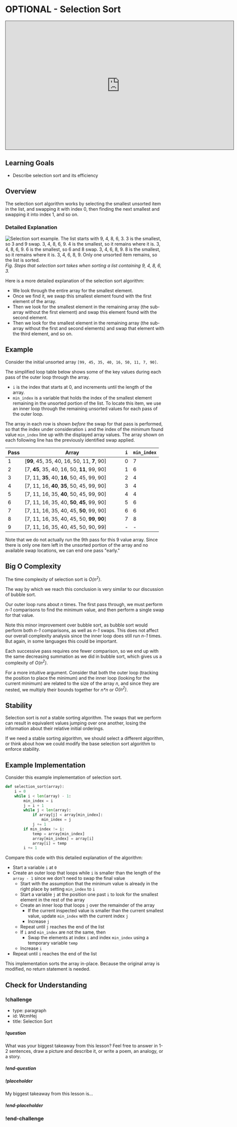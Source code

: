 # OPTIONAL - Selection Sort

<iframe src="https://adaacademy.hosted.panopto.com/Panopto/Pages/Embed.aspx?id=facbdf57-b727-40c6-9b40-ad120019daed&autoplay=false&offerviewer=true&showtitle=true&showbrand=false&start=0&interactivity=all" height="405" width="720" style="border: 1px solid #464646;" allowfullscreen allow="autoplay"></iframe>

## Learning Goals

- Describe selection sort and its efficiency

## Overview

The selection sort algorithm works by selecting the smallest unsorted item in the list, and swapping it with index 0, then finding the next smallest and swapping it into index 1, and so on.

### Detailed Explanation

![Selection sort example. The list starts with 9, 4, 8, 6, 3. 3 is the smallest, so 3 and 9 swap. 3, 4, 8, 6, 9. 4 is the smallest, so it remains where it is. 3, 4, 8, 6, 9. 6 is the smallest, so 6 and 8 swap. 3, 4, 6, 8, 9. 8 is the smallest, so it remains where it is. 3, 4, 6, 8, 9. Only one unsorted item remains, so the list is sorted.](../assets/sorting-algorithms_selection-sort_small-example.png)  
_Fig. Steps that selection sort takes when sorting a list containing 9, 4, 8, 6, 3._

Here is a more detailed explanation of the selection sort algorithm:

- We look through the entire array for the smallest element.
- Once we find it, we swap this smallest element found with the first element of the array.
- Then we look for the smallest element in the remaining array (the sub-array without the first element) and swap this element found with the second element.
- Then we look for the smallest element in the remaining array (the sub-array without the first and second elements) and swap that element with the third element, and so on.

## Example

Consider the initial unsorted array `[99, 45, 35, 40, 16, 50, 11, 7, 90]`.

The simplified loop table below shows some of the key values during each pass of the outer loop through the array.

- `i` is the index that starts at 0, and increments until the length of the array.
- `min_index` is a variable that holds the index of the smallest element remaining in the unsorted portion of the list. To locate this item, we use an inner loop through the remaining unsorted values for each pass of the outer loop.

The array in each row is shown _before_ the swap for that pass is performed, so that the index under consideration `i` and the index of the minimum found value `min_index` line up with the displayed array values. The array shown on each following line has the previously identified swap applied.

| Pass | <div style="min-width: 300px;">Array</div>  | `i` | `min_index` |
| ---- | ------------------------------------------- | --- | ----------- |
| 1    | [**99**, 45, 35, 40, 16, 50, 11, **7**, 90] | 0   | 7           |
| 2    | [7, **45**, 35, 40, 16, 50, **11**, 99, 90] | 1   | 6           |
| 3    | [7, 11, **35**, 40, **16**, 50, 45, 99, 90] | 2   | 4           |
| 4    | [7, 11, 16, **40**, **35**, 50, 45, 99, 90] | 3   | 4           |
| 5    | [7, 11, 16, 35, **40**, 50, 45, 99, 90]     | 4   | 4           |
| 6    | [7, 11, 16, 35, 40, **50**, **45**, 99, 90] | 5   | 6           |
| 7    | [7, 11, 16, 35, 40, 45, **50**, 99, 90]     | 6   | 6           |
| 8    | [7, 11, 16, 35, 40, 45, 50, **99**, **90**] | 7   | 8           |
| 9    | [7, 11, 16, 35, 40, 45, 50, 90, 99]         | -   | -           |

Note that we do not actually run the 9th pass for this 9 value array. Since there is only one item left in the unsorted portion of the array and no available swap locations, we can end one pass "early."

## Big O Complexity

The time complexity of selection sort is _O(n<sup>2</sup>)_.

The way by which we reach this conclusion is very similar to our discussion of bubble sort.

Our outer loop runs about _n_ times. The first pass through, we must perform _n-1_ comparisons to find the minimum value, and then perform a single swap for that value.

Note this minor improvement over bubble sort, as bubble sort would perform both _n-1_ comparisons, as well as _n-1_ swaps. This does not affect our overall complexity analysis since the inner loop does still run _n-1_ times. But again, in some languages this could be important.

Each successive pass requires one fewer comparison, so we end up with the same decreasing summation as we did in bubble sort, which gives us a complexity of _O(n<sup>2</sup>)_.

For a more intuitive argument. Consider that both the outer loop (tracking the position to place the minimum) and the inner loop (looking for the current minimum) are related to the size of the array _n_, and since they are nested, we multiply their bounds together for _n*n_ or _O(n<sup>2</sup>)_.

## Stability

Selection sort is _not_ a stable sorting algorithm. The swaps that we perform can result in equivalent values jumping over one another, losing the information about their relative initial orderings.

If we need a stable sorting algorithm, we should select a different algorithm, or think about how we could modify the base selection sort algorithm to enforce stability.

## Example Implementation

Consider this example implementation of selection sort.

```python
def selection_sort(array):
    i = 0
    while i < len(array) - 1:
        min_index = i
        j = i + 1
        while j < len(array):
            if array[j] < array[min_index]:
                min_index = j
            j += 1
        if min_index != i:
            temp = array[min_index]
            array[min_index] = array[i]
            array[i] = temp
        i += 1
```

Compare this code with this detailed explanation of the algorithm:

- Start a variable `i` at `0`
- Create an outer loop that loops while `i` is smaller than the length of the `array - 1` since we don't need to swap the final value
  - Start with the assumption that the minimum value is already in the right place by setting `min_index` to `i` 
  - Start a variable `j` at the position one past `i` to look for the smallest element in the rest of the array
  - Create an inner loop that loops `j` over the remainder of the array
    - If the current inspected value is smaller than the current smallest value, update `min_index` with the current index `j`
    - Increase `j`
  - Repeat until `j` reaches the end of the list
  - If `i` and `min_index` are not the same, then
    - Swap the elements at index `i` and index `min_index` using a temporary variable `temp`
  - Increase `i`
- Repeat until `i` reaches the end of the list

This implementation sorts the array in-place. Because the original array is modified, no return statement is needed.

## Check for Understanding

<!-- Question Takeaway -->
<!-- prettier-ignore-start -->
### !challenge
* type: paragraph
* id: WcmHej
* title: Selection Sort
##### !question

What was your biggest takeaway from this lesson? Feel free to answer in 1-2 sentences, draw a picture and describe it, or write a poem, an analogy, or a story.

##### !end-question
##### !placeholder

My biggest takeaway from this lesson is...

##### !end-placeholder
### !end-challenge
<!-- prettier-ignore-end -->
